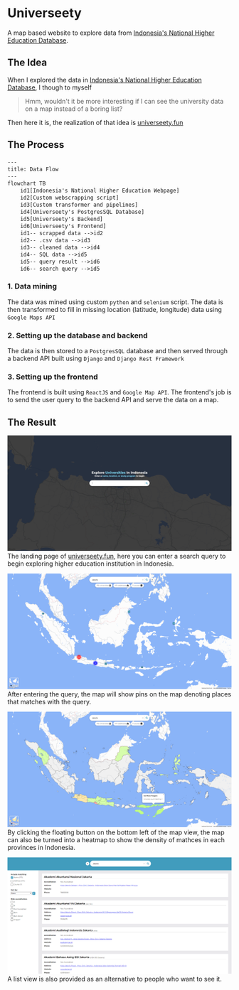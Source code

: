 # Universeety

A map based website to explore data from [Indonesia's National Higher Education Database](https://pddikti.kemdikbud.go.id/).

## The Idea

When I explored the data in [Indonesia's National Higher Education Database](https://pddikti.kemdikbud.go.id/), I though to myself

> Hmm, wouldn't it be more interesting if I can see the university data on a map instead of a boring list?

Then here it is, the realization of that idea is [universeety.fun](https://www.universeety.fun)

## The Process

```mermaid
---
title: Data Flow
---
flowchart TB
    id1[Indonesia's National Higher Education Webpage]
    id2[Custom webscrapping script]
    id3[Custom transformer and pipelines]
    id4[Universeety's PostgresSQL Database]
    id5[Universeety's Backend]
    id6[Universeety's Frontend]
    id1-- scrapped data -->id2
    id2-- .csv data -->id3
    id3-- cleaned data -->id4
    id4-- SQL data -->id5
    id5-- query result -->id6
    id6-- search query -->id5
```

### 1. Data mining

The data was mined using custom `python` and `selenium` script. The data is then transformed to fill in missing location (latitude, longitude) data using `Google Maps API`

### 2. Setting up the database and backend

The data is then stored to a `PostgresSQL` database and then served through a backend API built using `Django` and `Django Rest Framework`

### 3. Setting up the frontend

The frontend is built using `ReactJS` and `Google Map API`. The frontend's job is to send the user query to the backend API and serve the data on a map.

## The Result

![Landing Page](<images/landing page.png>)
The landing page of [universeety.fun](https://www.universeety.fun), here you can enter a search query to begin exploring higher education institution in Indonesia.

![Pin View](<images/map page.png>)
After entering the query, the map will show pins on the map denoting places that matches with the query.

![Heatmap View](<images/heatmap page.png>)
By clicking the floating button on the bottom left of the map view, the map can also be turned into a heatmap to show the density of mathces in each provinces in Indonesia.

![List View](<images/list page.png>)
A list view is also provided as an alternative to people who want to see it.
